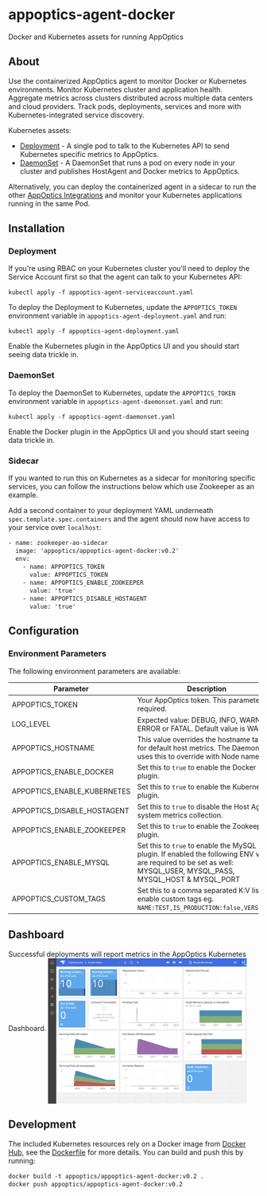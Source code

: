 # appoptics-agent-docker

Docker and Kubernetes assets for running AppOptics

## About

Use the containerized AppOptics agent to monitor Docker or Kubernetes environments. Monitor Kubernetes cluster and application health. Aggregate metrics across clusters distributed across multiple data centers and cloud providers. Track pods, deployments, services and more with Kubernetes-integrated service discovery.

Kubernetes assets:
- [Deployment](appoptics-agent-deployment.yaml) - A single pod to talk to the Kubernetes API to send Kubernetes specific metrics to AppOptics.
- [DaemonSet](appoptics-agent-daemonset.yaml) - A DaemonSet that runs a pod on every node in your cluster and publishes HostAgent and Docker metrics to AppOptics.

Alternatively, you can deploy the containerized agent in a sidecar to run the other [AppOptics Integrations](https://docs.appoptics.com/kb/host_infrastructure/integrations/) and monitor your Kubernetes applications running in the same Pod.

## Installation

### Deployment

If you're using RBAC on your Kubernetes cluster you'll need to deploy the Service Account first so that the agent can talk to your Kubernetes API:
```	
kubectl apply -f appoptics-agent-serviceaccount.yaml	
```

To deploy the Deployment to Kubernetes, update the `APPOPTICS_TOKEN` environment variable in `appoptics-agent-deployment.yaml` and run:
```
kubectl apply -f appoptics-agent-deployment.yaml
```

Enable the Kubernetes plugin in the AppOptics UI and you should start seeing data trickle in.

### DaemonSet

To deploy the DaemonSet to Kubernetes, update the `APPOPTICS_TOKEN` environment variable in `appoptics-agent-daemonset.yaml` and run:
```
kubectl apply -f appoptics-agent-daemonset.yaml
```

Enable the Docker plugin in the AppOptics UI and you should start seeing data trickle in.

### Sidecar

If you wanted to run this on Kubernetes as a sidecar for monitoring specific services, you can follow the instructions below which use Zookeeper as an example.

Add a second container to your deployment YAML underneath `spec.template.spec.containers` and the agent should now have access to your service over `localhost`:
```
- name: zookeeper-ao-sidecar
  image: 'appoptics/appoptics-agent-docker:v0.2'
  env:
    - name: APPOPTICS_TOKEN
      value: APPOPTICS_TOKEN
    - name: APPOPTICS_ENABLE_ZOOKEEPER
      value: 'true'
    - name: APPOPTICS_DISABLE_HOSTAGENT
      value: 'true'
```

## Configuration

### Environment Parameters

The following environment parameters are available:

 Parameter                   | Description
-----------------------------|---------------------
 APPOPTICS_TOKEN             | Your AppOptics token. This parameter is required.
 LOG_LEVEL                   | Expected value: DEBUG, INFO, WARN, ERROR or FATAL. Default value is WARN.
 APPOPTICS_HOSTNAME          | This value overrides the hostname tagged for default host metrics. The DaemonSet uses this to override with Node name.
 APPOPTICS_ENABLE_DOCKER     | Set this to `true` to enable the Docker plugin.
 APPOPTICS_ENABLE_KUBERNETES | Set this to `true` to enable the Kubernetes plugin.
 APPOPTICS_DISABLE_HOSTAGENT | Set this to `true` to disable the Host Agent system metrics collection.
 APPOPTICS_ENABLE_ZOOKEEPER  | Set this to `true` to enable the Zookeeper plugin.
 APPOPTICS_ENABLE_MYSQL      | Set this to `true` to enable the MySQL plugin. If enabled the following ENV vars are required to be set as well: MYSQL_USER, MYSQL_PASS, MYSQL_HOST & MYSQL_PORT
 APPOPTICS_CUSTOM_TAGS       | Set this to a comma separated K:V list to enable custom tags eg. `NAME:TEST,IS_PRODUCTION:false,VERSION:5`

## Dashboard
Successful deployments will report metrics in the AppOptics Kubernetes Dashboard.
<img src="kubernetes-appoptics-dashboard.png" width="400px" align="middle">

## Development

The included Kubernetes resources rely on a Docker image from [Docker Hub](https://hub.docker.com/r/appoptics/appoptics-agent-docker), see the [Dockerfile](Dockerfile) for more details. You can build and push this by running:
```
docker build -t appoptics/appoptics-agent-docker:v0.2 .
docker push appoptics/appoptics-agent-docker:v0.2
```
